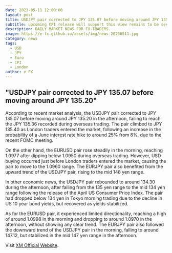 ```yaml
---
date: 2023-05-11 12:00:00
layout: post
title: USDJPY pair corrected to JPY 135.07 before moving around JPY 135.20
subtitle: upcoming CPI release will support this view remains to be seen.
description: DAILY MARKET NEWS FOR FX-TRADERS.
image: https://e-fx.github.io/assets/img/news-20230511.jpg
category: news
tags:
  - USD
  - JPY
  - Euro
  - CPI
  - London
author: e-FX
---
```


##  "USDJPY pair corrected to JPY 135.07 before moving around JPY 135.20"

According to recent market analysis, the USDJPY pair corrected to JPY 135.07 before moving around JPY 135.20 in the afternoon, failing to reach the JPY 135.36 recorded during overseas trading. The pair climbed to JPY 135.40 as London traders entered the market, following an increase in the probability of a June interest rate hike to around 25% from 8%, due to the recent FOMC meeting.

On the other hand, the EURUSD pair rose steadily in the morning, reaching 1.0977 after dipping below 1.0950 during overseas trading. However, USD buying occurred just before London traders entered the market, causing the pair to move to the 1.0960 range. The EURJPY pair also benefited from the upward trend of the USDJPY pair, rising to the mid 148 yen range.

In other economic news, the USDJPY pair rebounded to around 134.30 during the afternoon, after falling from the 135 yen range to the mid 134 yen range following the release of the April US Consumer Price Index. The pair had dropped below 134 yen in Tokyo morning trading due to the decline in US 10 year bond yields, but recovered as yields stabilized.

As for the EURUSD pair, it experienced limited directionality, reaching a high of around 1.0998 in the morning and dropping to around 1.0970 in the afternoon, without showing any clear trend. The EURJPY pair also followed the downward trend of the USDJPY pair in the morning, falling to around 147.12, but stabilized in the mid 147 yen range in the afternoon.





Visit [XM Official Website](https://clicks.pipaffiliates.com/c?c=550036&l=en&p=0).